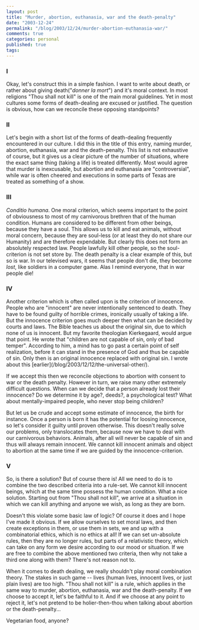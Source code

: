 ```yaml
---
layout: post
title: "Murder, abortion, euthanasia, war and the death-penalty"
date: "2003-12-24"
permalink: "/blog/2003/12/24/murder-abortion-euthanasia-war/"
comments: true
categories: personal
published: true
tags: 
---
```


<h3 class="center">I</h3>
Okay, let's construct this in a simple fashion. I want to write about death, or rather about giving death("<i>donner la mort</i>") and it's moral context. In most religions "Thou shall not kill" is one of the main moral guidelines. Yet in most cultures some forms of death-dealing are excused or justified. The question is obvious, how can we reconcile these opposing standpoints?

<!--more-->

<h3 class="center">II</h3>
Let's begin with a short list of the forms of death-dealing frequently encountered in our culture. I did this in the title of this entry, naming murder, abortion, euthanasia, war and the death-penalty. This list is not exhaustive of course, but it gives us a clear picture of the number of situations, where the exact same thing (taking a life) is treated differently. Most would agree that murder is inexcusable, but abortion and euthanasia are "controversial", while war is often cheered and executions in some parts of Texas are treated as something of a show. 


<h3 class="center">III</h3>
<i>Conditio humana</i>. One moral criterion, which seems important to the point of obviousness to most of my carnivorous brethren that of the human condition. Humans are considered to be different from other beings, because they have a soul. This allows us to kill and eat animals, without moral concern, because they are soul-less (or at least they do not share our Humanity) and are therefore expendable.
But clearly this does not form an absolutely respected law. People lawfully kill other people, so the soul-criterion is not set store by. The death penalty is a clear example of this, but so is war. In our televised wars, it seems that people don't die, they become 
<i>lost</i>, like soldiers in a computer game. Alas I remind everyone, that in war people die! 


<h3 class="center">IV</h3>
Another criterion which is often called upon is the criterion of innocence. People who are "innocent" are never intentionally sentenced to death. They have to be found guilty of horrible crimes, ironically usually of taking a life. 
But the innocence criterion goes much deeper then what can be decided by courts and laws. The Bible teaches us about the original sin, due to which none of us is innocent. But my favorite theologian Kierkegaard, would argue that point. He wrote that "children are not capable of sin, only of bad temper". According to him, a mind has to go past a certain point of self realization, before it can stand in the presence of God and thus be capable of sin. Only then is an original innocence replaced with original sin. I wrote about this [earlier](/blog/2003/12/12/the-universal-other/).

If we accept this then we reconcile objections to abortion with consent to war or the death penalty. However in turn, we raise many other extremely difficult questions. When can we decide that a person already lost their innocence? Do we determine it by age?,  deeds?, a psychological test? What about mentally-impaired people, who never stop being children?

But let us be crude and accept some estimate of innocence, the birth for instance. Once a person is born it has the potential for loosing innocence, so let's consider it guilty until proven otherwise. This doesn't really solve our problems, only translocates them, because now we have to deal with our carnivorous behaviors. Animals, after all will never be capable of sin and thus will always remain innocent. We cannot kill innocent animals and object to abortion at the same time if we are guided by the innocence-criterion.


<h3 class="center">V</h3>
So, is there a solution? But of course there is! All we need to do is to combine the two described criteria into a rule-set. We cannot kill innocent beings, which at the same time possess the human condition. What a nice solution. Starting out from "Thou shall not kill", we arrive at a situation in which we can kill anything and anyone we wish, as long as they are born.

Doesn't this violate some basic law of logic? Of course it does and I hope I've made it obvious. If we allow ourselves to set moral laws, and then create exceptions in them, or use them in sets, we and up with a combinatorial ethics, which is no ethics at all! If we can set un-absolute rules, then they are no longer rules, but parts of a relativistic theory, which can take on any form we desire according to our mood or situation.
If we are free to combine the above mentioned two criteria, then why not take a third one along with them? There's not reason not to.

When it comes to death dealing, we really shouldn't play moral combination theory. The stakes in such game -- lives (human lives, innocent lives, or just plain lives) are too high. "Thou shall not kill" is a rule, which applies in the same way to murder, abortion, euthanasia, war and the death-penalty. If we choose to accept it, let's be faithful to it. And if we choose at any point to reject it, let's not pretend to be holier-then-thou when talking about abortion or the death-penalty...

Vegetarian food, anyone?